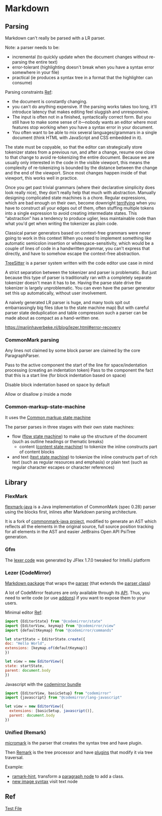 # Markdown


## Parsing

Markdown can't really be parsed with a LR parser.

Note: a parser needs to be:
* incremental (to quickly update when the document changes without re-parsing the entire text)
* error-tolerant (highlighting doesn't break when you have a syntax error somewhere in your file)
* practical (ie produces a syntax tree in a format that the highlighter can consume)

Parsing constraints [Ref](https://marijnhaverbeke.nl/blog/lezer.html):
  * the document is constantly changing.
  * you can't do anything expensive. If the parsing works takes too long, it'll introduce latency that makes editing feel sluggish and unresponsive.
  * The input is often not in a finished, syntactically correct form. But you still have to make some sense of it—nobody wants an editor where most features stop working when you have a syntax error in your document.
  * You often want to be able to mix several languages/grammars in a single document (think HTML with JavaScript and CSS embedded in it).

The state must be copyable, so that the editor can strategically store tokenizer states 
from a previous run, and after a change, resume one close to that change to avoid re-tokenizing the entire document.
Because we are usually only interested in the code in the visible viewport, this means the complexity of re-tokenizing is bounded by the distance between the change and the end of the viewport. Since most changes happen inside of that viewport, this works well in practice.


Once you get past trivial grammars (where their declarative simplicity does look really nice), 
they don't really help that much with abstraction. 
Manually designing complicated state machines is a chore. 
Regular expressions, which are bad enough on their own, become downright [terrifying](https://github.com/jeff-hykin/cpp-textmate-grammar/blob/e7b680238e59a87231322159749d74351c9d774a/syntaxes/cpp.tmLanguage.yaml#L264) 
when you have to construct all your edges out of them, often stuffing multiple tokens into a single expression to avoid creating intermediate states. This “abstraction” has a tendency to produce uglier, less maintainable code than what you'd get when writing the tokenizer as plain code.

Classical parser generators based on context-free grammars were never going to work in this context
When you need to implement something like automatic semicolon insertion or whitespace-sensitivity, which would be a couple of lines of code in a handwritten grammar, you can't express that directly, and have to somehow escape the context-free abstraction.

[TreeSitter](http://tree-sitter.github.io/tree-sitter/) is a parser system written with the code editor use case in mind

A strict separation between the tokenizer and parser is problematic.
But just because this type of parser is traditionally ran with a completely separate tokenizer doesn't mean it has to be. Having the parse state drive the tokenizer is largely unproblematic. You can even have the parser generator set this up automatically, without user involvement.

A naively generated LR parser is huge, and many tools spit out embarrassingly big files (due to the state machine map)
But with careful parser state deduplication and table compression such a parser can be made about as compact as a hand-written one.

https://marijnhaverbeke.nl/blog/lezer.html#error-recovery

### CommonMark parsing

Any lines not claimed by some block parser are claimed by the core ParagraphParser.

Pass to the active component the start of the line for space/indentation processing (creating an indentation token)
Pass to the component the fact that this is a start line (for block indentation based on space)

Disable block indentation based on space by default

Allow or disallow p inside a mode

### Common-markup-state-machine

It uses the [Common markup state machine](https://github.com/micromark/common-markup-state-machine)


The parser parses in three stages with their own state machines: 
  * flow ([flow state machine](https://github.com/micromark/common-markup-state-machine#flow-state-machine)) to make up the structure of the document (such as outline headings or thematic breaks)
    * content ([content state machine](https://github.com/micromark/common-markup-state-machine#content-state-machine)) to tokenize the inline constructs part of content blocks 
  * and text ([text state machine](https://github.com/micromark/common-markup-state-machine#text-state-machine)) to tokenize the inline constructs part of rich text (such as regular resources and emphasis) or plain text (such as regular character escapes or character references)


## Library
### FlexMark

[flexmark-java](https://github.com/vsch/flexmark-java) is a Java implementation of CommonMark (spec 0.28) parser using the blocks first,
inlines after Markdown parsing architecture.

It is a fork of [commonmark-java project](https://github.com/commonmark/commonmark-java), modified to generate an AST which reflects all the elements in the original source, full source position tracking for all elements in the AST and easier JetBrains Open API PsiTree generation.

### Gfm

The [lexer code](https://github.com/JetBrains/markdown/blob/master/src/commonMain/kotlin/org/intellij/markdown/flavours/gfm/lexer/_GFMLexer.kt) was generated by JFlex 1.7.0 tweaked for IntelliJ platform



### Lezer (CodeMirror)

[Markdown package](https://codemirror.net/examples/lang-package/) that wraps the [parser](https://github.com/lezer-parser/markdown) (that extends the [parser class](https://lezer.codemirror.net/docs/ref/#common.Parser))

A lot of CodeMirror features are only available through its [API](https://codemirror.net/5/doc/manual.html#api). Thus, you need to write code 
(or use [addons](https://codemirror.net/5/doc/manual.html#addons)) 
if you want to expose them to your users.  

Minimal editor [Ref](https://codemirror.net/docs/guide/):
```javascript
import {EditorState} from "@codemirror/state"
import {EditorView, keymap} from "@codemirror/view"
import {defaultKeymap} from "@codemirror/commands"

let startState = EditorState.create({
doc: "Hello World",
extensions: [keymap.of(defaultKeymap)]
})

let view = new EditorView({
state: startState,
parent: document.body
})
```


Javascript with the [codemirror bundle](https://codemirror.net/docs/ref/#codemirror0)

```javascript
import {EditorView, basicSetup} from "codemirror"
import {javascript} from "@codemirror/lang-javascript"

let view = new EditorView({
  extensions: [basicSetup, javascript()],
  parent: document.body
})
```

### Unified (Remark)

[micromark](https://github.com/micromark/micromark) is the parser that creates
 the syntax tree and have plugin.


Then [Remark](https://github.com/remarkjs/remark) is the tree processor and have [plugins](https://github.com/remarkjs/remark/blob/main/doc/plugins.md#list-of-plugins) that modify it via tree traversal.

Example:
* [ramark-hint](https://github.com/sergioramos/remark-hint), transform a [paragraph node](https://github.com/sergioramos/remark-hint/blob/master/index.js#L29) to add a class.
* [new image syntax](https://github.com/remarkjs/remark-images/blob/main/index.js#L44) visit text node


## Ref

[Test File](https://github.com/vsch/flexmark-java/blob/7c187fb2bcf3bbdad4a75226a746aee752255675/flexmark-test-specs/src/main/resources/spec.txt)

